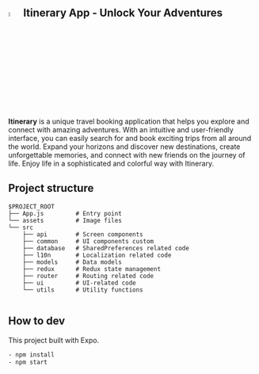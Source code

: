 ## [<img src="https://github.com/zukhen/travel_app/assets/103345372/03fd65bc-12ac-44f7-ae1a-86e333b609a1" width="5%"/>](https://github.com/zukhen/travel_app/assets/103345372/03fd65bc-12ac-44f7-ae1a-86e333b609a1) Itinerary App - Unlock Your Adventures

**Itinerary** is a unique travel booking application that helps you explore and connect with amazing adventures. With an intuitive and user-friendly interface, you can easily search for and book exciting trips from all around the world. Expand your horizons and discover new destinations, create unforgettable memories, and connect with new friends on the journey of life. Enjoy life in a sophisticated and colorful way with Itinerary.


## Project structure

```
$PROJECT_ROOT
├── App.js         # Entry point
└── assets         # Image files
└── src
    ├── api        # Screen components
    ├── common     # UI components custom
    ├── database   # SharedPreferences related code
    ├── l10n       # Localization related code
    ├── models     # Data models
    ├── redux      # Redux state management
    ├── router     # Routing related code
    ├── ui         # UI-related code
    └── utils      # Utility functions
    
```
## How to dev

This project built with Expo.

```sh
- npm install
- npm start
```
